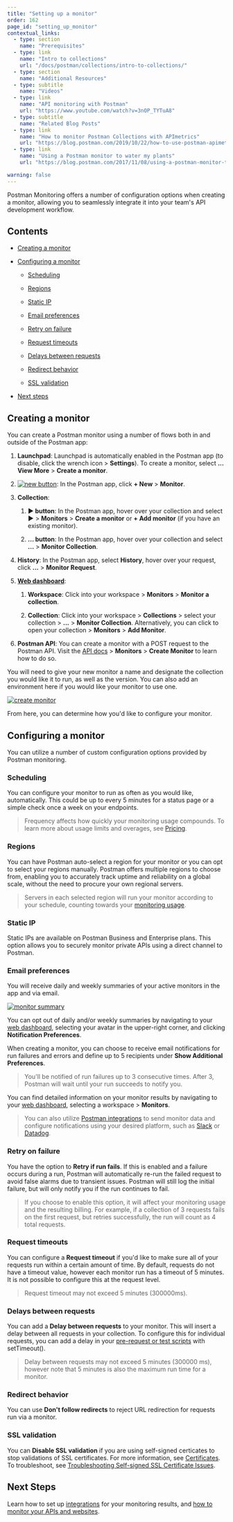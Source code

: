 ```yaml
---
title: "Setting up a monitor"
order: 162
page_id: "setting_up_monitor"
contextual_links:
  - type: section
    name: "Prerequisites"
  - type: link
    name: "Intro to collections"
    url: "/docs/postman/collections/intro-to-collections/"
  - type: section
    name: "Additional Resources"
  - type: subtitle
    name: "Videos"
  - type: link
    name: "API monitoring with Postman"
    url: "https://www.youtube.com/watch?v=3nOP_TYTuA8"
  - type: subtitle
    name: "Related Blog Posts"
  - type: link
    name: "How to monitor Postman Collections with APImetrics"
    url: "https://blog.postman.com/2019/10/22/how-to-use-postman-apimetrics/"
  - type: link
    name: "Using a Postman monitor to water my plants"
    url: "https://blog.postman.com/2017/11/08/using-a-postman-monitor-to-water-my-plants/"

warning: false
---
```


Postman Monitoring offers a number of configuration options when creating a monitor, allowing you to seamlessly integrate it into your team's API development workflow.

## Contents

* [Creating a monitor](#creating-a-monitor)

* [Configuring a monitor](#configuring-a-monitor)

    * [Scheduling](#scheduling)

    * [Regions](#regions)

    * [Static IP](#static-ip)

    * [Email preferences](#email-preferences)

    * [Retry on failure](#retry-on-failure)

    * [Request timeouts](#request-timeouts)

    * [Delays between requests](#delays-between-requests)

    * [Redirect behavior](#redirect-behavior)

    * [SSL validation](#ssl-validation)

* [Next steps](#next-steps)

## Creating a monitor

You can create a Postman monitor using a number of flows both in and outside of the Postman app:

1. **Launchpad**: Launchpad is automatically enabled in the Postman app (to disable, click the wrench icon > **Settings**). To create a monitor, select **... View More** > **Create a monitor**.

2. [![new button](https://assets.postman.com/postman-docs/newbutton1.png)](https://assets.postman.com/postman-docs/newbutton1.png): In the Postman app, click **+ New** > **Monitor**.

3. **Collection**:

    1. **&#x25B6; button**: In the Postman app, hover over your collection and select **&#x25B6;** > **Monitors** > **Create a monitor** or **+ Add monitor** (if you have an existing monitor).

    2. **... button**: In the Postman app, hover over your collection and select **...** > **Monitor Collection**.

4. **History**: In the Postman app, select **History**, hover over your request, click **...** > **Monitor Request**.

5. [**Web dashboard**](https://app.getpostman.com/):

    1. **Workspace**: Click into your workspace > **Monitors** > **Monitor a collection**.

    2. **Collection**: Click into your workspace > **Collections** > select your collection > **...** > **Monitor Collection**. Alternatively, you can click to open your collection > **Monitors** > **Add Monitor**.

6. **Postman API**: You can create a monitor with a POST request to the Postman API. Visit the [API docs](https://docs.api.getpostman.com/) > **Monitors** > **Create Monitor** to learn how to do so.

You will need to give your new monitor a name and designate the collection you would like it to run, as well as the version. You can also add an environment here if you would like your monitor to use one.

[![create monitor](https://assets.postman.com/postman-docs/setting-up-a-monitor.jpg)](https://assets.postman.com/postman-docs/setting-up-a-monitor.jpg)

From here, you can determine how you'd like to configure your monitor.

## Configuring a monitor

You can utilize a number of custom configuration options provided by Postman monitoring.

### Scheduling

You can configure your monitor to run as often as you would like, automatically. This could be up to every 5 minutes for a status page or a simple check once a week on your endpoints.

> Frequency affects how quickly your monitoring usage compounds. To learn more about usage limits and overages, see [Pricing](/docs/postman/monitors/intro-monitors/#pricing).

### Regions

You can have Postman auto-select a region for your monitor or you can opt to select your regions manually. Postman offers multiple regions to choose from, enabling you to accurately track uptime and reliability on a global scale, without the need to procure your own regional servers.

> Servers in each selected region will run your monitor according to your schedule, counting towards your [monitoring usage](/docs/postman/monitors/intro-monitors/#viewing-monitor-usage).

### Static IP

Static IPs are available on Postman Business and Enterprise plans. This option allows you to securely monitor private APIs using a direct channel to Postman.

### Email preferences

You will receive daily and weekly summaries of your active monitors in the app and via email.

[![monitor summary](https://assets.postman.com/postman-docs/monitor-summary-1.jpg)](https://assets.postman.com/postman-docs/monitor-summary-1.jpg)

You can opt out of daily and/or weekly summaries by navigating to your [web dashboard](https://app.getpostman.com/), selecting your avatar in the upper-right corner, and clicking **Notification Preferences**.

When creating a monitor, you can choose to receive email notifications for run failures and errors and define up to 5 recipients under **Show Additional Preferences**.

> You'll be notified of run failures up to 3 consecutive times. After 3, Postman will wait until your run succeeds to notify you.

You can find detailed information on your monitor results by navigating to your [web dashboard](https://go.postman.co/), selecting a workspace > **Monitors**.

> You can also utilize [Postman integrations](https://learning.postman.com/docs/integrations/intro-integrations/) to send monitor data and configure notifications using your desired platform, such as [Slack](https://learning.postman.com/docs/integrations/slack/) or [Datadog](https://learning.postman.com/docs/integrations/datadog/).

### Retry on failure

You have the option to **Retry if run fails**. If this is enabled and a failure occurs during a run, Postman will automatically re-run the failed request to avoid false alarms due to transient issues. Postman will still log the initial failure, but will only notify you if the run continues to fail.

> If you choose to enable this option, it will affect your monitoring usage and the resulting billing. For example, if a collection of 3 requests fails on the first request, but retries successfully, the run will count as 4 total requests.

### Request timeouts

You can configure a **Request timeout** if you'd like to make sure all of your requests run within a certain amount of time. By default, requests do not have a timeout value, however each monitor run has a timeout of 5 minutes. It is not possible to configure this at the request level.

> Request timeout may not exceed 5 minutes (300000ms).

### Delays between requests

You can add a **Delay between requests** to your monitor. This will insert a delay between all requests in your collection. To configure this for individual requests, you can add a delay in your [pre-request or test scripts](/docs/postman/scripts/intro-to-scripts/) with setTimeout().

> Delay between requests may not exceed 5 minutes (300000 ms), however note that 5 minutes is also the maximum run time for a monitor.

### Redirect behavior

You can use **Don't follow redirects** to reject URL redirection for requests run via a monitor.

### SSL validation

You can **Disable SSL validation** if you are using self-signed certicates to stop validations of SSL certificates. For more information, see [Certificates](/docs/postman/sending-api-requests/certificates/). To troubleshoot, see [Troubleshooting Self-signed SSL Certificate Issues](https://blog.postman.com/2019/07/17/self-signed-ssl-certificate-troubleshooting/).

## Next Steps

Learn how to set up [integrations](/docs/integrations/intro-integrations/) for your monitoring results, and [how to monitor your APIs and websites](/docs/postman/monitors/monitoring-apis-websites/).
